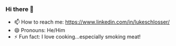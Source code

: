### Hi there 👋

- 📫 How to reach me: https://www.linkedin.com/in/lukeschlosser/
- 😄 Pronouns: He/Him
- ⚡ Fun fact: I love cooking...especially smoking meat!
